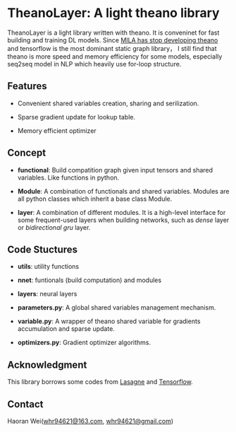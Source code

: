 # TheanoLayer: A light theano library

TheanoLayer is a light library written with theano. It is conveninet for
fast building and training DL models. Since [MILA has stop developing theano](https://groups.google.com/forum/#!msg/theano-users/7Poq8BZutbY/rNCIfvAEAwAJ) and
tensorflow is the most dominant static graph library， I still find that theano is more speed and memory efficiency for
some models, especially seq2seq model in NLP which heavily use for-loop structure.

## Features

- Convenient shared variables creation, sharing and serilization.

- Sparse gradient update for lookup table.

- Memory efficient optimizer

## Concept

- **functional**: Build compatition graph given input tensors and shared
variables. Like functions in python.

- **Module**: A combination of functionals and shared variables. Modules
are all python classes which inherit a base class Module.

- **layer**: A combination of different modules. It is a high-level
interface for some frequent-used layers when building networks, such
as *dense* layer or *bidirectional gru* layer.

## Code Stuctures

- **utils**: utility functions

- **nnet**: funtionals (build computation) and modules

- **layers**: neural layers

- **parameters.py**: A global shared variables management mechanism.

- **variable.py**: A wrapper of theano shared variable for gradients
accumulation and sparse update.

- **optimizers.py**: Gradient optimizer algorithms.

## Acknowledgment

This library borrows some codes from [Lasagne](https://github.com/Lasagne/Lasagne) and [Tensorflow](https://github.com/tensorflow/tensorflow).

## Contact

Haoran Wei(whr94621@163.com, whr94621@gmail.com)



